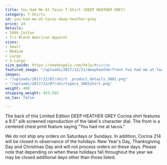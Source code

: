 ```yaml
---
title: You Had Me At Tacos T-Shirt (DEEP HEATHER GREY)
category: T-Shirts
id: you-had-me-at-tacos-deep-heather-grey
price: 24
details:
- 100% Cotton
- Tri-Blend American Apparel
sizes:
- Small
- Medium
- Large
- X-Large
size_guide: https://needsupply.com/help/#sizing
featured_image: "/uploads/2017/12/11/deepheatherfront-You had me at Tacos.jpg"
images:
- "/uploads/2017/12/07/shirt _product_details_3001.png"
- "/uploads/2017/12/07/shirtspecs_3001shirt.png"
weight: 400
shipping_weight: 453.592
no_tax: false

---
```

The back of this Limited Edition DEEP HEATHER GREY Cocina shirt features a 9.5" silk screened reproduction of the label's character dial. The front is a centered chest print feature saying "You had me at tacos."

We do not ship any orders on Saturdays or Sundays. In addition, Cocina 214 will be closed in observance of the holidays: New Year's Day, Thanksgiving Day and Christmas Day and will not process orders on these days. Please note that depending on when these holidays fall throughout the year we may be closed additional days other than those listed.